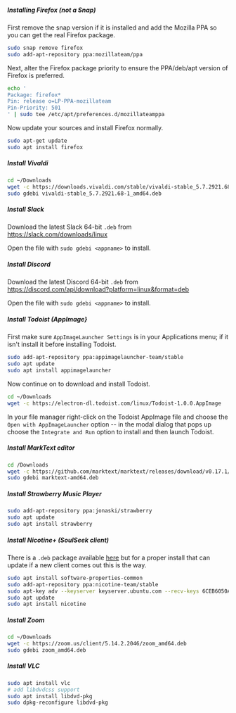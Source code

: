 ##### Installing Firefox (not a Snap)

First remove the snap version if it is installed and add the Mozilla PPA so you can get the real Firefox package.

```bash
sudo snap remove firefox
sudo add-apt-repository ppa:mozillateam/ppa
```

Next, alter the Firefox package priority to ensure the PPA/deb/apt version of Firefox is preferred. 

```bash
echo '
Package: firefox*
Pin: release o=LP-PPA-mozillateam
Pin-Priority: 501
' | sudo tee /etc/apt/preferences.d/mozillateamppa
```

Now update your sources and install Firefox normally.

```bash
sudo apt-get update
sudo apt install firefox
```

##### Install Vivaldi

```bash
cd ~/Downloads
wget -c https://downloads.vivaldi.com/stable/vivaldi-stable_5.7.2921.68-1_amd64.deb
sudo gdebi vivaldi-stable_5.7.2921.68-1_amd64.deb
```

##### Install Slack

Download the latest Slack 64-bit `.deb` from https://slack.com/downloads/linux

Open the file with `sudo gdebi <appname>` to install.

##### Install Discord

Download the latest Discord 64-bit `.deb` from https://discord.com/api/download?platform=linux&format=deb

Open the file with `sudo gdebi <appname>` to install.

##### Install Todoist (AppImage}

First make sure `AppImageLauncher Settings` is in your Applications menu; if it isn't install it before  installing Todoist.

```bash
sudo add-apt-repository ppa:appimagelauncher-team/stable
sudo apt update
sudo apt install appimagelauncher
```

Now continue on to download and install Todoist.

```bash
cd ~/Downloads
wget -c https://electron-dl.todoist.com/linux/Todoist-1.0.0.AppImage
```

In your file manager right-click on the Todoist AppImage file and choose the `Open with AppImageLauncher` option -- in the modal dialog that pops up choose the `Integrate and Run` option to install and then launch Todoist.

##### Install MarkText editor

```bash
cd /Downloads
wget -c https://github.com/marktext/marktext/releases/download/v0.17.1/marktext-amd64.deb
sudo gdebi marktext-amd64.deb
```

##### Install Strawberry Music Player

```bash
sudo add-apt-repository ppa:jonaski/strawberry
sudo apt update
sudo apt install strawberry
```

##### Install Nicotine+ (SoulSeek client)

There is a `.deb` package available [here](https://github.com/nicotine-plus/nicotine-plus/releases/latest/download/debian-package.zip) but for a proper install that can update if a new client comes out this is the way.

```bash
sudo apt install software-properties-common
sudo add-apt-repository ppa:nicotine-team/stable
sudo apt-key adv --keyserver keyserver.ubuntu.com --recv-keys 6CEB6050A30E5769
sudo apt update
sudo apt install nicotine
```

##### Install Zoom

```bash
cd ~/Downloads
wget -c https://zoom.us/client/5.14.2.2046/zoom_amd64.deb
sudo gdebi zoom_amd64.deb
```

##### Install VLC

```bash
sudo apt install vlc
# add libdvdcss support
sudo apt install libdvd-pkg
sudo dpkg-reconfigure libdvd-pkg
```

